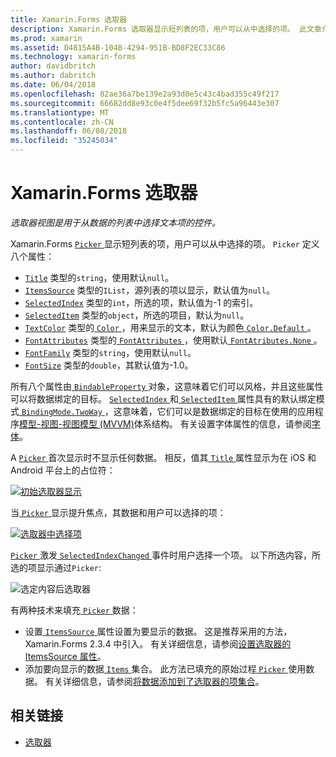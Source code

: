 ```yaml
---
title: Xamarin.Forms 选取器
description: Xamarin.Forms 选取器显示短列表的项，用户可以从中选择的项。 此文章介绍了如何使用选取器类来从数据的列表中选择文本项。
ms.prod: xamarin
ms.assetid: D4815A4B-104B-4294-951B-BD8F2EC33C86
ms.technology: xamarin-forms
author: davidbritch
ms.author: dabritch
ms.date: 06/04/2018
ms.openlocfilehash: 82ae36a7be139e2a93d0e5c43c4bad355c49f217
ms.sourcegitcommit: 66682dd8e93c0e4f5dee69f32b5fc5a96443e307
ms.translationtype: MT
ms.contentlocale: zh-CN
ms.lasthandoff: 06/08/2018
ms.locfileid: "35245034"
---
```

# <a name="xamarinforms-picker"></a>Xamarin.Forms 选取器

_选取器视图是用于从数据的列表中选择文本项的控件。_

Xamarin.Forms [ `Picker` ](xref:Xamarin.Forms.Picker)显示短列表的项，用户可以从中选择的项。 `Picker` 定义八个属性：

- [`Title`](xref:Xamarin.Forms.Picker.Title) 类型的`string`，使用默认`null`。
- [`ItemsSource`](xref:Xamarin.Forms.Picker.ItemsSource) 类型的`IList`，源列表的项以显示，默认值为`null`。
- [`SelectedIndex`](xref:Xamarin.Forms.Picker.SelectedIndex) 类型的`int`，所选的项，默认值为-1 的索引。
- [`SelectedItem`](xref:Xamarin.Forms.Picker.SelectedItem) 类型的`object`，所选的项目，默认为`null`。
- [`TextColor`](xref:Xamarin.Forms.Picker.TextColor) 类型的[ `Color` ](xref:Xamarin.Forms.Color)，用来显示的文本，默认为颜色[ `Color.Default` ](https://developer.xamarin.com/api/property/Xamarin.Forms.Color.Default/)。
- [`FontAttributes`](xref:Xamarin.Forms.Picker.FontAttributes) 类型的[ `FontAttributes` ](xref:Xamarin.Forms.FontAttributes)，使用默认[ `FontAtributes.None` ](xref:Xamarin.Forms.FontAttributes.None)。
- [`FontFamily`](xref:Xamarin.Forms.Picker.FontFamily) 类型的`string`，使用默认`null`。
- [`FontSize`](xref:Xamarin.Forms.Picker.FontSize) 类型的`double`，其默认值为-1.0。

所有八个属性由[ `BindableProperty` ](xref:Xamarin.Forms.BindableProperty)对象，这意味着它们可以风格，并且这些属性可以将数据绑定的目标。 [ `SelectedIndex` ](xref:Xamarin.Forms.Picker.SelectedIndex)和[ `SelectedItem` ](xref:Xamarin.Forms.Picker.SelectedItem)属性具有的默认绑定模式[ `BindingMode.TwoWay` ](xref:Xamarin.Forms.BindingMode.TwoWay)，这意味着，它们可以是数据绑定的目标在使用的应用程序[模型-视图-视图模型 (MVVM)](~/xamarin-forms/enterprise-application-patterns/mvvm.md)体系结构。 有关设置字体属性的信息，请参阅[字体](~/xamarin-forms/user-interface/text/fonts.md)。

A [ `Picker` ](https://developer.xamarin.com/api/type/Xamarin.Forms.Picker/)首次显示时不显示任何数据。 相反，值其[ `Title` ](https://developer.xamarin.com/api/property/Xamarin.Forms.Picker.Title/)属性显示为在 iOS 和 Android 平台上的占位符：

[![](images/picker-initial.png "初始选取器显示")](images/picker-initial-large.png#lightbox "初始选取器显示")

当[ `Picker` ](https://developer.xamarin.com/api/type/Xamarin.Forms.Picker/)显示提升焦点，其数据和用户可以选择的项：

[![](images/picker-selection.png "选取器中选择项")](images/picker-selection-large.png#lightbox "选取器中选择项")

[ `Picker` ](xref:Xamarin.Forms.Picker)激发[ `SelectedIndexChanged` ](xref:Xamarin.Forms.Picker.SelectedIndexChanged)事件时用户选择一个项。 以下所选内容，所选的项显示通过`Picker`:

![](images/picker-after-selection.png "选定内容后选取器")

有两种技术来填充[ `Picker` ](https://developer.xamarin.com/api/type/Xamarin.Forms.Picker/)数据：

- 设置[ `ItemsSource` ](https://developer.xamarin.com/api/property/Xamarin.Forms.Picker.ItemsSource/)属性设置为要显示的数据。 这是推荐采用的方法，Xamarin.Forms 2.3.4 中引入。 有关详细信息，请参阅[设置选取器的 ItemsSource 属性](populating-itemssource.md)。
- 添加要向显示的数据[ `Items` ](https://developer.xamarin.com/api/property/Xamarin.Forms.Picker.Items/)集合。 此方法已填充的原始过程[ `Picker` ](https://developer.xamarin.com/api/type/Xamarin.Forms.Picker/)使用数据。 有关详细信息，请参阅[将数据添加到了选取器的项集合](populating-items.md)。

## <a name="related-links"></a>相关链接

- [选取器](https://developer.xamarin.com/api/type/Xamarin.Forms.Picker/)
